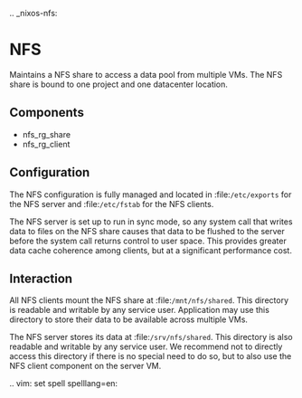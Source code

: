 .. _nixos-nfs:

NFS
===

Maintains a NFS share to access a data pool from multiple VMs. The NFS share is
bound to one project and one datacenter location.

Components
----------

* nfs_rg_share
* nfs_rg_client


Configuration
-------------

The NFS configuration is fully managed and located in
:file:`/etc/exports` for the NFS server and :file:`/etc/fstab` for the NFS
clients.

The NFS server is set up to run in sync mode, so any system call that writes
data to files on the NFS share causes that data to be flushed to the server
before the system call returns control to user space. This provides greater data
cache coherence among clients, but at a significant performance cost.

Interaction
-----------

All NFS clients mount the NFS share at :file:`/mnt/nfs/shared`. This directory is
readable and writable by any service user. Application may use this directory to
store their data to be available across multiple VMs.

The NFS server stores its data at :file:`/srv/nfs/shared`. This directory is also
readable and writable by any service user. We recommend not to directly access
this directory if there is no special need to do so, but to also use the NFS
client component on the server VM.

.. vim: set spell spelllang=en:
